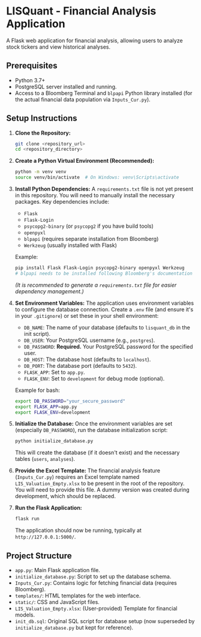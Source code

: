 # LISQuant - Financial Analysis Application

A Flask web application for financial analysis, allowing users to analyze stock tickers and view historical analyses.

## Prerequisites

*   Python 3.7+
*   PostgreSQL server installed and running.
*   Access to a Bloomberg Terminal and `blpapi` Python library installed (for the actual financial data population via `Inputs_Cur.py`).

## Setup Instructions

1.  **Clone the Repository:**
    ```bash
    git clone <repository_url>
    cd <repository_directory>
    ```

2.  **Create a Python Virtual Environment (Recommended):**
    ```bash
    python -m venv venv
    source venv/bin/activate  # On Windows: venv\Scripts\activate
    ```

3.  **Install Python Dependencies:**
    A `requirements.txt` file is not yet present in this repository. You will need to manually install the necessary packages. Key dependencies include:
    *   `Flask`
    *   `Flask-Login`
    *   `psycopg2-binary` (or `psycopg2` if you have build tools)
    *   `openpyxl`
    *   `blpapi` (requires separate installation from Bloomberg)
    *   `Werkzeug` (usually installed with Flask)
    
    Example:
    ```bash
    pip install Flask Flask-Login psycopg2-binary openpyxl Werkzeug
    # blpapi needs to be installed following Bloomberg's documentation
    ```
    *(It is recommended to generate a `requirements.txt` file for easier dependency management.)*

4.  **Set Environment Variables:**
    The application uses environment variables to configure the database connection. Create a `.env` file (and ensure it's in your `.gitignore`) or set these in your shell environment:

    *   `DB_NAME`: The name of your database (defaults to `lisquant_db` in the init script).
    *   `DB_USER`: Your PostgreSQL username (e.g., `postgres`).
    *   `DB_PASSWORD`: **Required.** Your PostgreSQL password for the specified user.
    *   `DB_HOST`: The database host (defaults to `localhost`).
    *   `DB_PORT`: The database port (defaults to `5432`).
    *   `FLASK_APP`: Set to `app.py`.
    *   `FLASK_ENV`: Set to `development` for debug mode (optional).

    Example for bash:
    ```bash
    export DB_PASSWORD="your_secure_password"
    export FLASK_APP=app.py
    export FLASK_ENV=development
    ```

5.  **Initialize the Database:**
    Once the environment variables are set (especially `DB_PASSWORD`), run the database initialization script:
    ```bash
    python initialize_database.py
    ```
    This will create the database (if it doesn't exist) and the necessary tables (`users`, `analyses`).

6.  **Provide the Excel Template:**
    The financial analysis feature (`Inputs_Cur.py`) requires an Excel template named `LIS_Valuation_Empty.xlsx` to be present in the root of the repository. You will need to provide this file. A dummy version was created during development, which should be replaced.

7.  **Run the Flask Application:**
    ```bash
    flask run
    ```
    The application should now be running, typically at `http://127.0.0.1:5000/`.

## Project Structure

*   `app.py`: Main Flask application file.
*   `initialize_database.py`: Script to set up the database schema.
*   `Inputs_Cur.py`: Contains logic for fetching financial data (requires Bloomberg).
*   `templates/`: HTML templates for the web interface.
*   `static/`: CSS and JavaScript files.
*   `LIS_Valuation_Empty.xlsx`: (User-provided) Template for financial models.
*   `init_db.sql`: Original SQL script for database setup (now superseded by `initialize_database.py` but kept for reference).

